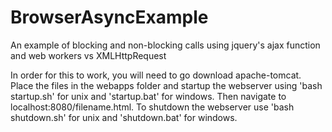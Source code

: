 BrowserAsyncExample
===================

An example of blocking and non-blocking calls using jquery's ajax function and web workers vs XMLHttpRequest

In order for this to work, you will need to go download apache-tomcat.  Place the files in the webapps folder and startup the webserver using 'bash startup.sh' for unix and 'startup.bat' for windows.  Then navigate to localhost:8080/filename.html.  To shutdown the webserver use 'bash shutdown.sh' for unix and 'shutdown.bat' for windows.
